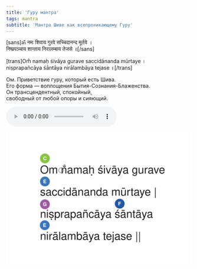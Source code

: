 ```yaml
---
title: 'Гуру мантра'
tags: mantra
subtitle: 'Мантра Шиве как всепроникающему Гуру'
---
```


[sans]ॐ नमः शिवाय गुरवे
सच्चिदानन्द मूर्तये ।   
निष्प्रपञ्चाय शान्ताय
निरालम्बाय तेजसे ॥[/sans]

[trans]Om̐ namaḥ śivāya gurave
saccidānanda mūrtaye ।    
niṣprapañcāya śāntāya
nirālambāya tejase ॥[/trans]

Ом. Приветствие гуру, который есть Шива.   
Его форма — воплощения Бытия-Сознания-Блаженства.   
Он трансцендентный, спокойный,   
свободный от любой опоры и сияющий.   

![Ty burhoe](./Ty-Burhoe-James-Hoskins-Cat-McCarthy-Manorama-and-Janaki-Kagel-Angels-Prayer.mp3)

![Gurave](./Gurave.svg)
